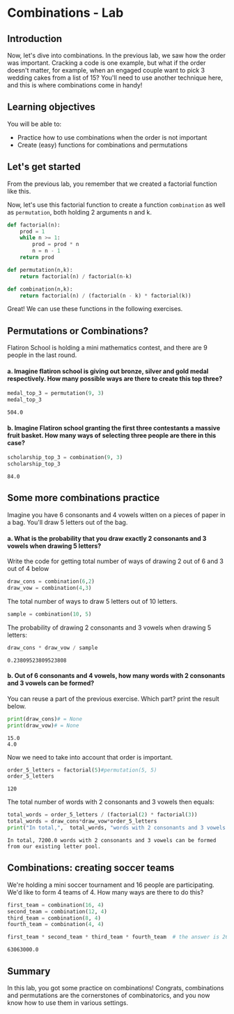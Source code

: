 
# Combinations - Lab

## Introduction

Now, let's dive into combinations. In the previous lab, we saw how the order was important. Cracking a code is one example, but what if the order doesn't matter, for example, when an engaged couple want to pick 3 wedding cakes from a list of 15? You'll need to use another technique here, and this is where combinations come in handy!

## Learning objectives

You will be able to: 

- Practice how to use combinations when the order is not important
- Create (easy) functions for combinations and permutations

## Let's get started

From the previous lab, you remember that we created a factorial function like this.

Now, let's use this factorial function to create a function `combination` as well as `permutation`, both holding 2 arguments n and k.


```python
def factorial(n):
    prod = 1
    while n >= 1:
        prod = prod * n
        n = n - 1
    return prod
```


```python
def permutation(n,k):
    return factorial(n) / factorial(n-k) 
```


```python
def combination(n,k):
    return factorial(n) / (factorial(n - k) * factorial(k))
```

Great! We can use these functions in the following exercises.

## Permutations or Combinations?

Flatiron School is holding a mini mathematics contest, and there are 9 people in the last round. 

#### a. Imagine flatiron school is giving out bronze, silver and gold medal respectively. How many possible ways are there to create this top three?


```python
medal_top_3 = permutation(9, 3)
medal_top_3
```




    504.0



#### b. Imagine Flatiron school granting the first three contestants a massive fruit basket. How many ways of selecting three people are there in this case?


```python
scholarship_top_3 = combination(9, 3)
scholarship_top_3
```




    84.0



## Some more combinations practice

Imagine you have 6 consonants and 4 vowels witten on a pieces of paper in a bag. You'll draw 5 letters out of the bag. 

#### a. What is the probability that you draw exactly 2 consonants and 3 vowels when drawing 5 letters?

Write the code for getting total number of ways of drawing 2 out of 6 and 3 out of 4 below


```python
draw_cons = combination(6,2)
draw_vow = combination(4,3)
```

The total number of ways to draw 5 letters out of 10 letters.


```python
sample = combination(10, 5)
```

The probability of drawing 2 consonants and 3 vowels when drawing 5 letters:


```python
draw_cons * draw_vow / sample
```




    0.23809523809523808



#### b. Out of 6 consonants and 4 vowels, how many words with 2 consonants and 3 vowels can be formed?

You can reuse a part of the previous exercise. Which part? print the result below.


```python
print(draw_cons)# = None
print(draw_vow)# = None
```

    15.0
    4.0


Now we need to take into account that order is important.


```python
order_5_letters = factorial(5)#permutation(5, 5)
order_5_letters
```




    120



The total number of words with 2 consonants and 3 vowels then equals:


```python
total_words = order_5_letters / (factorial(2) * factorial(3))
total_words = draw_cons*draw_vow*order_5_letters
print("In total,",  total_words, "words with 2 consonants and 3 vowels can be formed from our existing letter pool.")
```

    In total, 7200.0 words with 2 consonants and 3 vowels can be formed from our existing letter pool.


## Combinations: creating soccer teams
We're holding a mini soccer tournament and 16 people are participating. We'd like to form 4 teams of 4. How many ways are there to do this?


```python
first_team = combination(16, 4)
second_team = combination(12, 4)
third_team = combination(8, 4)
fourth_team = combination(4, 4)
```


```python
first_team * second_team * third_team * fourth_team  # the answer is 2627625.0
```




    63063000.0



## Summary

In this lab, you got some practice on combinations! Congrats, combinations and permutations are the cornerstones of combinatorics, and you now know how to use them in various settings.
